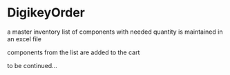 # DigikeyOrder
a master inventory list of components with needed quantity is maintained in an excel file

components from the list are added to the cart

to be continued...
